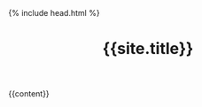 <!DOCTYPE html>
<html lang="en">
<head>
  <meta charset="UTF-8">
  {% include head.html %}
  <title></title>
</head>
<body>
<div class="container-fluid">
  <div class="row header-row">
    <div class="col-md-12">
      <header class="well well-sm"><h1 id="site-title">{{site.title}}</h1></header>
    </div>
  </div>
  
  {{content}}

</div>
</body>
</html>
